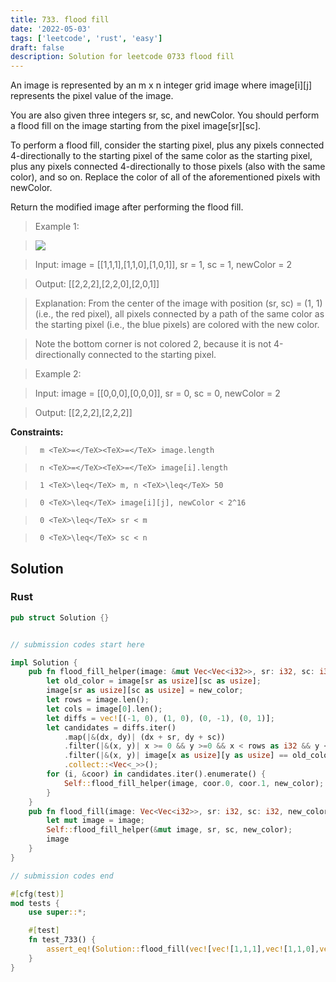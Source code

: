 ```yaml
---
title: 733. flood fill
date: '2022-05-03'
tags: ['leetcode', 'rust', 'easy']
draft: false
description: Solution for leetcode 0733 flood fill
---
```


 

  An image is represented by an m x n integer grid image where image[i][j] represents the pixel value of the image.

  You are also given three integers sr, sc, and newColor. You should perform a flood fill on the image starting from the pixel image[sr][sc].

  To perform a flood fill, consider the starting pixel, plus any pixels connected 4-directionally to the starting pixel of the same color as the starting pixel, plus any pixels connected 4-directionally to those pixels (also with the same color), and so on. Replace the color of all of the aforementioned pixels with newColor.

  Return the modified image after performing the flood fill.

   

 >   Example 1:

 >   ![](https://assets.leetcode.com/uploads/2021/06/01/flood1-grid.jpg)

 >   Input: image <TeX>=</TeX> [[1,1,1],[1,1,0],[1,0,1]], sr <TeX>=</TeX> 1, sc <TeX>=</TeX> 1, newColor <TeX>=</TeX> 2

 >   Output: [[2,2,2],[2,2,0],[2,0,1]]

 >   Explanation: From the center of the image with position (sr, sc) <TeX>=</TeX> (1, 1) (i.e., the red pixel), all pixels connected by a path of the same color as the starting pixel (i.e., the blue pixels) are colored with the new color.

 >   Note the bottom corner is not colored 2, because it is not 4-directionally connected to the starting pixel.

  

 >   Example 2:

  

 >   Input: image <TeX>=</TeX> [[0,0,0],[0,0,0]], sr <TeX>=</TeX> 0, sc <TeX>=</TeX> 0, newColor <TeX>=</TeX> 2

 >   Output: [[2,2,2],[2,2,2]]

  

   

  **Constraints:**

  

 >   	m <TeX>=</TeX><TeX>=</TeX> image.length

 >   	n <TeX>=</TeX><TeX>=</TeX> image[i].length

 >   	1 <TeX>\leq</TeX> m, n <TeX>\leq</TeX> 50

 >   	0 <TeX>\leq</TeX> image[i][j], newColor < 2^16

 >   	0 <TeX>\leq</TeX> sr < m

 >   	0 <TeX>\leq</TeX> sc < n


## Solution
### Rust
```rust
pub struct Solution {}


// submission codes start here

impl Solution {
    pub fn flood_fill_helper(image: &mut Vec<Vec<i32>>, sr: i32, sc: i32, new_color: i32) {
        let old_color = image[sr as usize][sc as usize];
        image[sr as usize][sc as usize] = new_color;
        let rows = image.len();
        let cols = image[0].len();
        let diffs = vec![(-1, 0), (1, 0), (0, -1), (0, 1)];
        let candidates = diffs.iter()
            .map(|&(dx, dy)| (dx + sr, dy + sc))
            .filter(|&(x, y)| x >= 0 && y >=0 && x < rows as i32 && y < cols as i32)
            .filter(|&(x, y)| image[x as usize][y as usize] == old_color && image[x as usize][y as usize] != new_color)
            .collect::<Vec<_>>();
        for (i, &coor) in candidates.iter().enumerate() {
            Self::flood_fill_helper(image, coor.0, coor.1, new_color);
        }
    }
    pub fn flood_fill(image: Vec<Vec<i32>>, sr: i32, sc: i32, new_color: i32) -> Vec<Vec<i32>> {
        let mut image = image;
        Self::flood_fill_helper(&mut image, sr, sc, new_color);
        image
    }
}

// submission codes end

#[cfg(test)]
mod tests {
    use super::*;

    #[test]
    fn test_733() {
        assert_eq!(Solution::flood_fill(vec![vec![1,1,1],vec![1,1,0],vec![1,0,1]], 1, 1, 2), vec![vec![2,2,2],vec![2,2,0],vec![2,0,1]]);
    }
}

```
